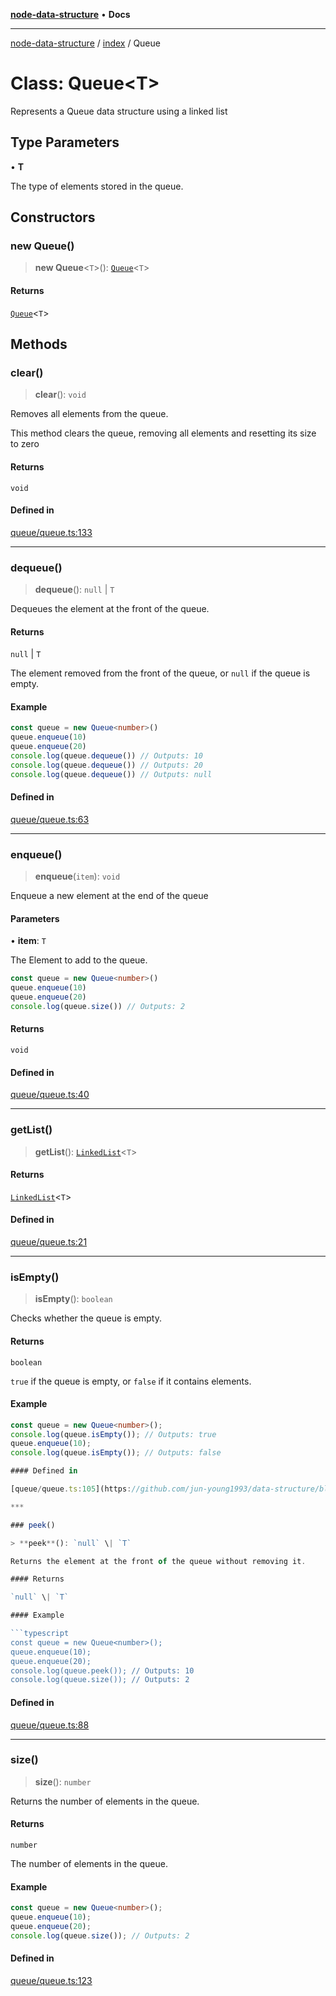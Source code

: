 [**node-data-structure**](../../README.md) • **Docs**

***

[node-data-structure](../../modules.md) / [index](../README.md) / Queue

# Class: Queue\<T\>

Represents a Queue data structure using a linked list

## Type Parameters

• **T**

The type of elements stored in the queue.

## Constructors

### new Queue()

> **new Queue**\<`T`\>(): [`Queue`](Queue.md)\<`T`\>

#### Returns

[`Queue`](Queue.md)\<`T`\>

## Methods

### clear()

> **clear**(): `void`

Removes all elements from the queue.

This method clears the queue, removing all elements and resetting its size to zero

#### Returns

`void`

#### Defined in

[queue/queue.ts:133](https://github.com/jun-young1993/data-structure/blob/2668228c90ac92cf2ab348e0eddda1f2910f549d/src/queue/queue.ts#L133)

***

### dequeue()

> **dequeue**(): `null` \| `T`

Dequeues the element at the front of the queue.

#### Returns

`null` \| `T`

The element removed from the front of the queue, or `null` if the queue is empty.

#### Example

```typescript
const queue = new Queue<number>()
queue.enqueue(10)
queue.enqueue(20)
console.log(queue.dequeue()) // Outputs: 10
console.log(queue.dequeue()) // Outputs: 20
console.log(queue.dequeue()) // Outputs: null
```

#### Defined in

[queue/queue.ts:63](https://github.com/jun-young1993/data-structure/blob/2668228c90ac92cf2ab348e0eddda1f2910f549d/src/queue/queue.ts#L63)

***

### enqueue()

> **enqueue**(`item`): `void`

Enqueue a new element at the end of the queue

#### Parameters

• **item**: `T`

The Element to add to the queue.

```typescript
const queue = new Queue<number>()
queue.enqueue(10)
queue.enqueue(20)
console.log(queue.size()) // Outputs: 2
```

#### Returns

`void`

#### Defined in

[queue/queue.ts:40](https://github.com/jun-young1993/data-structure/blob/2668228c90ac92cf2ab348e0eddda1f2910f549d/src/queue/queue.ts#L40)

***

### getList()

> **getList**(): [`LinkedList`](LinkedList.md)\<`T`\>

#### Returns

[`LinkedList`](LinkedList.md)\<`T`\>

#### Defined in

[queue/queue.ts:21](https://github.com/jun-young1993/data-structure/blob/2668228c90ac92cf2ab348e0eddda1f2910f549d/src/queue/queue.ts#L21)

***

### isEmpty()

> **isEmpty**(): `boolean`

Checks whether the queue is empty.

#### Returns

`boolean`

`true` if the queue is empty, or `false` if it contains elements.

#### Example

```typescript
const queue = new Queue<number>();
console.log(queue.isEmpty()); // Outputs: true
queue.enqueue(10);
console.log(queue.isEmpty()); // Outputs: false

#### Defined in

[queue/queue.ts:105](https://github.com/jun-young1993/data-structure/blob/2668228c90ac92cf2ab348e0eddda1f2910f549d/src/queue/queue.ts#L105)

***

### peek()

> **peek**(): `null` \| `T`

Returns the element at the front of the queue without removing it.

#### Returns

`null` \| `T`

#### Example

```typescript
const queue = new Queue<number>();
queue.enqueue(10);
queue.enqueue(20);
console.log(queue.peek()); // Outputs: 10
console.log(queue.size()); // Outputs: 2
```

#### Defined in

[queue/queue.ts:88](https://github.com/jun-young1993/data-structure/blob/2668228c90ac92cf2ab348e0eddda1f2910f549d/src/queue/queue.ts#L88)

***

### size()

> **size**(): `number`

Returns the number of elements in the queue.

#### Returns

`number`

The number of elements in the queue.

#### Example

```typescript
const queue = new Queue<number>();
queue.enqueue(10);
queue.enqueue(20);
console.log(queue.size()); // Outputs: 2
```

#### Defined in

[queue/queue.ts:123](https://github.com/jun-young1993/data-structure/blob/2668228c90ac92cf2ab348e0eddda1f2910f549d/src/queue/queue.ts#L123)
